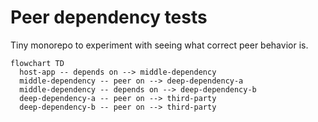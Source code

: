 # Peer dependency tests

Tiny monorepo to experiment with seeing what correct peer behavior is.

```mermaid
flowchart TD
  host-app -- depends on --> middle-dependency
  middle-dependency -- peer on --> deep-dependency-a
  middle-dependency -- depends on --> deep-dependency-b
  deep-dependency-a -- peer on --> third-party
  deep-dependency-b -- peer on --> third-party
```
